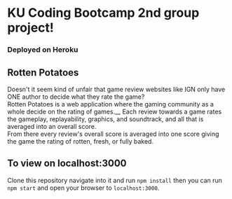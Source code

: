 # KU Coding Bootcamp 2nd group project!
### Deployed on Heroku

## Rotten Potatoes
Doesn't it seem kind of unfair that game review websites like IGN only have ONE author to decide what they rate the game?<br />
Rotten Potatoes is a web application where the gaming community as a whole decide on the rating of games.__
Each review towards a game rates the gameplay, replayability, graphics, and soundtrack, and all that is averaged into an overall score.<br />
From there every review's overall score is averaged into one score giving the game the rating of rotten, fresh, or fully baked.

## To view on localhost:3000
Clone this repository navigate into it and run `npm install` then you can run `npm start` and open your browser to `localhost:3000`.

